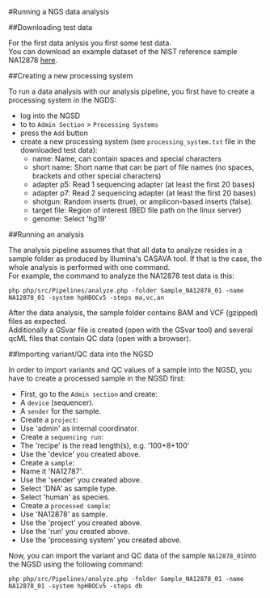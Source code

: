 
#Running a NGS data analysis

##Downloading test data

For the first data anlysis you first some test data.  
You can download an example dataset of the NIST reference sample NA12878 [here](https://medgen.medizin.uni-tuebingen.de/NGS-downloads/NA12878_01.zip).


##Creating a new processing system

To run a data analysis with our analysis pipeline, you first have to create a processing system in the NGDS:

* log into the NGSD
* to to `Admin Section` > `Processing Systems`
* press the `Add` button
* create a new processing system (see `processing_system.txt` file in the downloaded test data):
	* name: Name, can contain spaces and special characters
	* short name: Short name that can be part of file names (no spaces, brackets and other special characters)
	* adapter p5: Read 1 sequencing adapter (at least the first 20 bases)
	* adapter p7: Read 2 sequencing adapter (at least the first 20 bases)
	* shotgun: Random inserts (true), or amplicon-based inserts (false).
	* target file: Region of interest (BED file path on the linux server)
	* genome: Select 'hg19'

##Running an analysis

The analysis pipeline assumes that that all data to analyze resides in a sample folder as produced by Illumina's CASAVA tool. If that is the case, the whole analysis is performed with one command.  
For example, the command to analyze the NA12878 test data is this:

	php php/src/Pipelines/analyze.php -folder Sample_NA12878_01 -name NA12878_01 -system hpHBOCv5 -steps ma,vc,an

After the data analysis, the sample folder contains BAM and VCF (gzipped) files as expected.  
Additionally a GSvar file is created (open with the GSvar tool) and several qcML files that contain QC data (open with a browser).

##Importing variant/QC data into the NGSD

In order to import variants and QC values of a sample into the NGSD, you have to create a processed sample in the NGSD first:

 * First, go to the `Admin section` and create:
  * A `device` (sequencer).
  * A `sender` for the sample.
 * Create a `project`:
  * Use 'admin' as internal coordinator.
 * Create a `sequencing run`:
  * The 'recipe' is the read length(s), e.g. '100+8+100'
  * Use the 'device' you created above.
 * Create a `sample`:
  * Name it 'NA12787'.
  * Use the 'sender' you created above.
  * Select 'DNA' as sample type.
  * Select 'human' as species.
 * Create a `processed sample`:
  * Use 'NA12878' as sample.
  * Use the 'project' you created above.
  * Use the 'run' you created above.
  * Use the 'processing system' you created above.

Now, you can import the variant and QC data of the sample `NA12878_01`into the NGSD using the following command:

	php php/src/Pipelines/analyze.php -folder Sample_NA12878_01 -name NA12878_01 -system hpHBOCv5 -steps db





